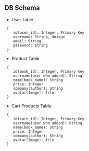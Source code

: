 ## DB Schema

- User Table

```
 {
    id(user_id): Integer, Primary Key
    username: String, Unique
    email: String
    password: String
 }
```

- Product Table

```
 {
    id(book_id): Integer, Primary Key
    username(user who added): String
    name(book_name): String
    price: Integer
    company(author): String
    avatar(Image): file
 }
```

- Cart Products Table

```
 {
    id(cart_id): Integer, Primary Key
    username(user who added): String
    name(book_name): String
    price: Integer
    company(author): String
    avatar(Image): file
 }
```
